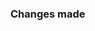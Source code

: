 <!-- Make sure your code is formatted by running `npm run prettier:formatall`. -->

### Changes made
<!-- Describe changes made here. Use screenshots if changes are visual! -->
